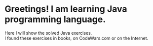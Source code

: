 # Greetings! I am learning Java programming language.  
Here I will show the solved Java exercises.  
I found these exercises in books, on CodeWars.com or on the Internet.
